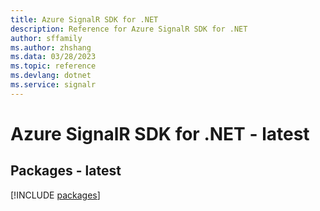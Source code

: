 ```yaml
---
title: Azure SignalR SDK for .NET
description: Reference for Azure SignalR SDK for .NET
author: sffamily
ms.author: zhshang
ms.data: 03/28/2023
ms.topic: reference
ms.devlang: dotnet
ms.service: signalr
---
```

# Azure SignalR SDK for .NET - latest
## Packages - latest
[!INCLUDE [packages](signalr-index.md)]